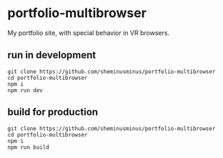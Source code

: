 # portfolio-multibrowser
My portfolio site, with special behavior in VR browsers.

## run in development

```
git clone https://github.com/sheminusminus/portfolio-multibrowser
cd portfolio-multibrowser
npm i
npm run dev
```

## build for production

```
git clone https://github.com/sheminusminus/portfolio-multibrowser
cd portfolio-multibrowser
npm i
npm run build
```
